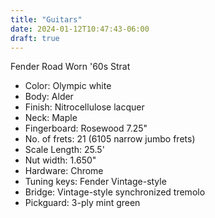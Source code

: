 ```yaml
---
title: "Guitars"
date: 2024-01-12T10:47:43-06:00
draft: true
---
```


Fender Road Worn '60s Strat
- Color: Olympic white
- Body: Alder
- Finish: Nitrocellulose lacquer
- Neck: Maple
- Fingerboard: Rosewood 7.25"
- No. of frets: 21 (6105 narrow jumbo frets)
- Scale Length: 25.5'
- Nut width: 1.650"
- Hardware: Chrome
- Tuning keys: Fender Vintage-style
- Bridge: Vintage-style synchronized tremolo
- Pickguard: 3-ply mint green